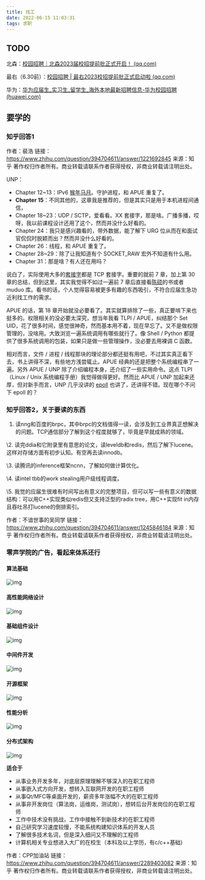 ```yaml
---
title: 找工
date: 2022-06-15 11:03:31
tags: 求职
---
```


## TODO

北森：[校园招聘｜北森2023届校招提前批正式开启！ (qq.com)](https://mp.weixin.qq.com/s/8TX1hIfg37tchuHdRPRcUA)

最右（6.30前）：[校园招聘 | 最右2023校招提前批正式启动啦 (qq.com)](https://mp.weixin.qq.com/s/DJpA49je2rGAQ2UXSYAluw)

华为：[华为应届生_实习生_留学生_海外本地最新招聘信息-华为校园招聘 (huawei.com)](https://career.huawei.com/reccampportal/portal5/campus-recruitment.html)



<!--more-->
## 要学的

### 知乎回答1

作者：裴浩
链接：https://www.zhihu.com/question/394704611/answer/1221692845
来源：知乎
著作权归作者所有。商业转载请联系作者获得授权，非商业转载请注明出处。

UNP：

- Chapter 12~13：IPv6 [猴年马月](https://www.zhihu.com/search?q=猴年马月&search_source=Entity&hybrid_search_source=Entity&hybrid_search_extra={"sourceType"%3A"answer"%2C"sourceId"%3A1221692845})。守护进程，和 APUE 重复了。
- **Chapter 15**：不同其他的，这章我是推荐的，但是其实只是用于本机进程间通信，
- Chapter 18~23：UDP / SCTP，爱看看。XX 套接字，那是啥。广播多播，哎呀，我以前课程设计还用了这个，然而并没什么好看的。
- Chapter 24：我只是感兴趣看的，带外数据，能了解下 URG 位从而在和面试官侃侃时脱颖而出？然而并没什么好看的。
- Chapter 26：线程，和 APUE 重复了。
- Chapter 28~29：除了让我知道有个 SOCKET_RAW 宏外不知道有什么用。
- Chapter 31：那是啥？有人还在用吗？

说白了，实际使用大多的[套接字](https://www.zhihu.com/search?q=套接字&search_source=Entity&hybrid_search_source=Entity&hybrid_search_extra={"sourceType"%3A"answer"%2C"sourceId"%3A1221692845})都是 TCP 套接字。重要的就前 7 章，加上第 30 章的总结，但到这里，其实我觉得不如过一遍前 7 章后直接看[陈硕](https://www.zhihu.com/search?q=陈硕&search_source=Entity&hybrid_search_source=Entity&hybrid_search_extra={"sourceType"%3A"answer"%2C"sourceId"%3A1221692845})的书或者 muduo 库。看书的话，个人觉得容易被更多有趣的东西吸引，不符合应届生急功近利找工作的需求。

APUE 的话，第 18 章开始就没必要看了。其实就算排除了一些，真正要啃下来也挺多的。权限相关的没必要太深究，想当年我看 TLPI / APUE，纠结那个 Set UID，花了很多时间，感觉很神奇，然而基本用不着，现在早忘了。又不是做权限管理的，没啥用。大致浏览一遍系统调用有哪些就行了。像 Shell / Python 都提供了很多系统调用的包装，如果只是做一些管理操作，没必要去用裸调 C 函数。

相对而言，文件 / 进程 / 线程那块的理论部分都还挺有用吧，不过其实真正看下去，书上讲得不深，有些地方浅尝辄止。APUE 经典的还是把整个系统编程串了一遍。另外 APUE / UNP 除了介绍编程本身，还介绍了一些实用命令。这点 TLPI （Linux / Unix 系统编程手册）我觉得做得更好。然而比 APUE / UNP 加起来还厚，但对新手而言，UNP 几乎没讲的 [epoll](https://www.zhihu.com/search?q=epoll&search_source=Entity&hybrid_search_source=Entity&hybrid_search_extra={"sourceType"%3A"answer"%2C"sourceId"%3A1221692845}) 也讲了，还讲得不错。现在哪个不问下 epoll 的？

### 知乎回答2，关于要读的东西

1. 读nng和百度的brpc，其中brpc的文档值得一读，会涉及到工业界真正想解决的问题。TCP通信部分了解到这个程度就够了，毕竟是早就成熟的领域。

\2. 读完ddia和它附录里有意思的论文，读leveldb和redis，然后了解下lucene。这样对存储方面有初步认知。有空再去读innodb。

\3. 读腾讯的inference框架ncnn，了解如何做计算优化。

\4. 读intel tbb的work stealing用户级线程调度。

\5. 我觉的应届生很难有时间写出有意义的完整项目，但可以写一些有意义的数据结构：可以用C++实现类似redis但又支持泛型的radix tree，用C++实现fit in内存且吞吐吊打lucene的倒排索引。



作者：不谙世事的吴同学
链接：https://www.zhihu.com/question/394704611/answer/1245846184
来源：知乎
著作权归作者所有。商业转载请联系作者获得授权，非商业转载请注明出处。

### 零声学院的广告，看起来体系还行

#### 算法基础

![img](https://raw.githubusercontent.com/bevancheng/imgrepo/main/202206151850899.jpeg)

#### 高性能网络设计

![img](https://raw.githubusercontent.com/bevancheng/imgrepo/main/202206151850834.jpeg)

#### 基础组件设计

![img](https://raw.githubusercontent.com/bevancheng/imgrepo/main/202206151851191.jpeg)

#### 中间件开发

![img](https://raw.githubusercontent.com/bevancheng/imgrepo/main/202206151851727.jpeg)

#### 开源框架

![img](https://raw.githubusercontent.com/bevancheng/imgrepo/main/202206151851327.jpeg)

#### 性能分析

![img](https://raw.githubusercontent.com/bevancheng/imgrepo/main/202206151852023.jpeg)

#### 分布式架构

![img](https://raw.githubusercontent.com/bevancheng/imgrepo/main/202206151852790.jpeg)

**适合于**

- 从事业务开发多年，对底层原理理解不够深入的在职工程师
- 从事嵌入式方向开发，想转入互联网开发的在职工程师
- 从事Qt/MFC等桌面开发的，薪资多年涨幅不大的在职工程师
- 从事非开发岗位（算法岗，运维岗，测试岗），想转后台开发岗位的在职工程师
- 工作中技术没有挑战，工作中接触不到新技术的在职工程师
- 自己研究学习速度较慢，不能系统构建知识体系的开发人员
- 了解很多技术名词，但是深入细问又不理解的工程师
- 计算机相关专业想进入大厂的在校生（本科及以上学历，有c/c++基础)



作者：CPP加油站
链接：https://www.zhihu.com/question/394704611/answer/2289403082
来源：知乎
著作权归作者所有。商业转载请联系作者获得授权，非商业转载请注明出处。





